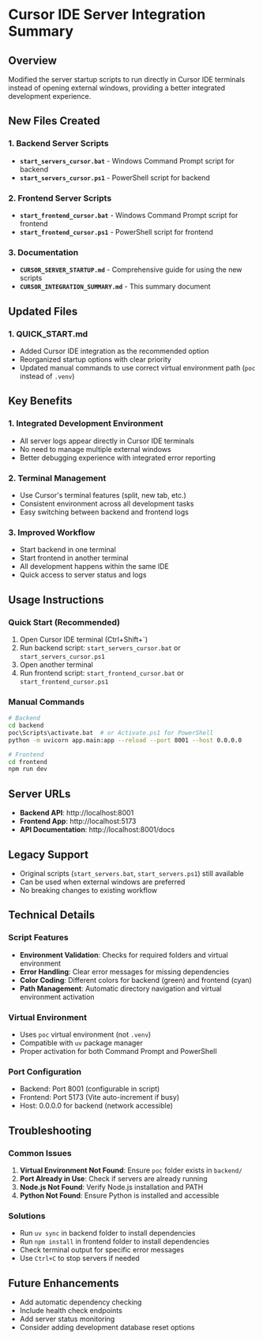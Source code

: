 # Cursor IDE Server Integration Summary

## Overview
Modified the server startup scripts to run directly in Cursor IDE terminals instead of opening external windows, providing a better integrated development experience.

## New Files Created

### 1. Backend Server Scripts
- **`start_servers_cursor.bat`** - Windows Command Prompt script for backend
- **`start_servers_cursor.ps1`** - PowerShell script for backend

### 2. Frontend Server Scripts
- **`start_frontend_cursor.bat`** - Windows Command Prompt script for frontend
- **`start_frontend_cursor.ps1`** - PowerShell script for frontend

### 3. Documentation
- **`CURSOR_SERVER_STARTUP.md`** - Comprehensive guide for using the new scripts
- **`CURSOR_INTEGRATION_SUMMARY.md`** - This summary document

## Updated Files

### 1. QUICK_START.md
- Added Cursor IDE integration as the recommended option
- Reorganized startup options with clear priority
- Updated manual commands to use correct virtual environment path (`poc` instead of `.venv`)

## Key Benefits

### 1. Integrated Development Environment
- All server logs appear directly in Cursor IDE terminals
- No need to manage multiple external windows
- Better debugging experience with integrated error reporting

### 2. Terminal Management
- Use Cursor's terminal features (split, new tab, etc.)
- Consistent environment across all development tasks
- Easy switching between backend and frontend logs

### 3. Improved Workflow
- Start backend in one terminal
- Start frontend in another terminal
- All development happens within the same IDE
- Quick access to server status and logs

## Usage Instructions

### Quick Start (Recommended)
1. Open Cursor IDE terminal (Ctrl+Shift+`)
2. Run backend script: `start_servers_cursor.bat` or `start_servers_cursor.ps1`
3. Open another terminal
4. Run frontend script: `start_frontend_cursor.bat` or `start_frontend_cursor.ps1`

### Manual Commands
```bash
# Backend
cd backend
poc\Scripts\activate.bat  # or Activate.ps1 for PowerShell
python -m uvicorn app.main:app --reload --port 8001 --host 0.0.0.0

# Frontend
cd frontend
npm run dev
```

## Server URLs
- **Backend API**: http://localhost:8001
- **Frontend App**: http://localhost:5173
- **API Documentation**: http://localhost:8001/docs

## Legacy Support
- Original scripts (`start_servers.bat`, `start_servers.ps1`) still available
- Can be used when external windows are preferred
- No breaking changes to existing workflow

## Technical Details

### Script Features
- **Environment Validation**: Checks for required folders and virtual environment
- **Error Handling**: Clear error messages for missing dependencies
- **Color Coding**: Different colors for backend (green) and frontend (cyan)
- **Path Management**: Automatic directory navigation and virtual environment activation

### Virtual Environment
- Uses `poc` virtual environment (not `.venv`)
- Compatible with `uv` package manager
- Proper activation for both Command Prompt and PowerShell

### Port Configuration
- Backend: Port 8001 (configurable in script)
- Frontend: Port 5173 (Vite auto-increment if busy)
- Host: 0.0.0.0 for backend (network accessible)

## Troubleshooting

### Common Issues
1. **Virtual Environment Not Found**: Ensure `poc` folder exists in `backend/`
2. **Port Already in Use**: Check if servers are already running
3. **Node.js Not Found**: Verify Node.js installation and PATH
4. **Python Not Found**: Ensure Python is installed and accessible

### Solutions
- Run `uv sync` in backend folder to install dependencies
- Run `npm install` in frontend folder to install dependencies
- Check terminal output for specific error messages
- Use `Ctrl+C` to stop servers if needed

## Future Enhancements
- Add automatic dependency checking
- Include health check endpoints
- Add server status monitoring
- Consider adding development database reset options 